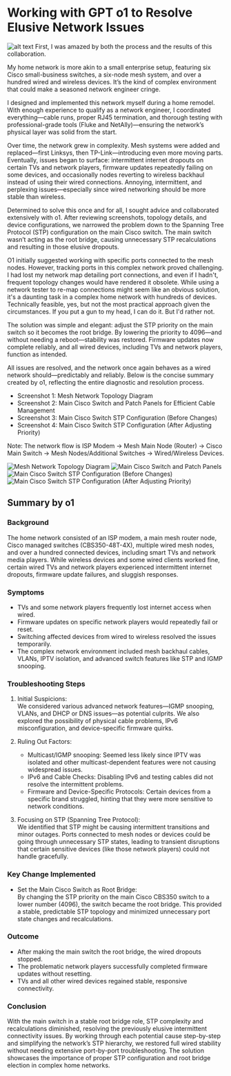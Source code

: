 # Working with GPT o1 to Resolve Elusive Network Issues 
![alt text](images/033-3.png)
First, I was amazed by both the process and the results of this collaboration.

My home network is more akin to a small enterprise setup, featuring six Cisco small-business switches, a six-node mesh system, and over a hundred wired and wireless devices. It’s the kind of complex environment that could make a seasoned network engineer cringe.

I designed and implemented this network myself during a home remodel. With enough experience to qualify as a network engineer, I coordinated everything—cable runs, proper RJ45 termination, and thorough testing with professional-grade tools (Fluke and NetAlly)—ensuring the network’s physical layer was solid from the start.

Over time, the network grew in complexity. Mesh systems were added and replaced—first Linksys, then TP-Link—introducing even more moving parts. Eventually, issues began to surface: intermittent internet dropouts on certain TVs and network players, firmware updates repeatedly failing on some devices, and occasionally nodes reverting to wireless backhaul instead of using their wired connections. Annoying, intermittent, and perplexing issues—especially since wired networking should be more stable than wireless.

Determined to solve this once and for all, I sought advice and collaborated extensively with o1. After reviewing screenshots, topology details, and device configurations, we narrowed the problem down to the Spanning Tree Protocol (STP) configuration on the main Cisco switch. The main switch wasn’t acting as the root bridge, causing unnecessary STP recalculations and resulting in those elusive dropouts.

O1 initially suggested working with specific ports connected to the mesh nodes. However, tracking ports in this complex network proved challenging. I had lost my network map detailing port connections, and even if I hadn't, frequent topology changes would have rendered it obsolete. While using a network tester to re-map connections might seem like an obvious solution, it's a daunting task in a complex home network with hundreds of devices. Technically feasible, yes, but not the most practical approach given the circumstances. If you put a gun to my head, I can do it. But I'd rather not.  

The solution was simple and elegant: adjust the STP priority on the main switch so it becomes the root bridge. By lowering the priority to 4096—and without needing a reboot—stability was restored. Firmware updates now complete reliably, and all wired devices, including TVs and network players, function as intended.

All issues are resolved, and the network once again behaves as a wired network should—predictably and reliably. Below is the concise summary created by o1, reflecting the entire diagnostic and resolution process.

- Screenshot 1: Mesh Network Topology Diagram  
- Screenshot 2: Main Cisco Switch and Patch Panels for Efficient Cable Management  
- Screenshot 3: Main Cisco Switch STP Configuration (Before Changes)  
- Screenshot 4: Main Cisco Switch STP Configuration (After Adjusting Priority)

Note: The network flow is ISP Modem → Mesh Main Node (Router) → Cisco Main Switch → Mesh Nodes/Additional Switches → Wired/Wireless Devices.

![Mesh Network Topology Diagram](images/033-1.png)
![Main Cisco Switch and Patch Panels](images/033-3.png)
![Main Cisco Switch STP Configuration (Before Changes)](images/033-5.png)
![Main Cisco Switch STP Configuration (After Adjusting Priority)](images/033-4.png)

## Summary by o1

### Background

The home network consisted of an ISP modem, a main mesh router node, Cisco managed switches (CBS350-48T-4X), multiple wired mesh nodes, and over a hundred connected devices, including smart TVs and network media players. While wireless devices and some wired clients worked fine, certain wired TVs and network players experienced intermittent internet dropouts, firmware update failures, and sluggish responses.

### Symptoms

- TVs and some network players frequently lost internet access when wired.
- Firmware updates on specific network players would repeatedly fail or reset.
- Switching affected devices from wired to wireless resolved the issues temporarily.
- The complex network environment included mesh backhaul cables, VLANs, IPTV isolation, and advanced switch features like STP and IGMP snooping.

### Troubleshooting Steps

1. Initial Suspicions:  
   We considered various advanced network features—IGMP snooping, VLANs, and DHCP or DNS issues—as potential culprits. We also explored the possibility of physical cable problems, IPv6 misconfiguration, and device-specific firmware quirks.

2. Ruling Out Factors:
   - Multicast/IGMP snooping: Seemed less likely since IPTV was isolated and other multicast-dependent features were not causing widespread issues.
   - IPv6 and Cable Checks: Disabling IPv6 and testing cables did not resolve the intermittent problems.
   - Firmware and Device-Specific Protocols: Certain devices from a specific brand struggled, hinting that they were more sensitive to network conditions.

3. Focusing on STP (Spanning Tree Protocol):  
   We identified that STP might be causing intermittent transitions and minor outages. Ports connected to mesh nodes or devices could be going through unnecessary STP states, leading to transient disruptions that certain sensitive devices (like those network players) could not handle gracefully.

### Key Change Implemented

- Set the Main Cisco Switch as Root Bridge:  
  By changing the STP priority on the main Cisco CBS350 switch to a lower number (4096), the switch became the root bridge. This provided a stable, predictable STP topology and minimized unnecessary port state changes and recalculations.

### Outcome

- After making the main switch the root bridge, the wired dropouts stopped.
- The problematic network players successfully completed firmware updates without resetting.
- TVs and all other wired devices regained stable, responsive connectivity.

### Conclusion

With the main switch in a stable root bridge role, STP complexity and recalculations diminished, resolving the previously elusive intermittent connectivity issues. By working through each potential cause step-by-step and simplifying the network’s STP hierarchy, we restored full wired stability without needing extensive port-by-port troubleshooting. The solution showcases the importance of proper STP configuration and root bridge election in complex home networks.
